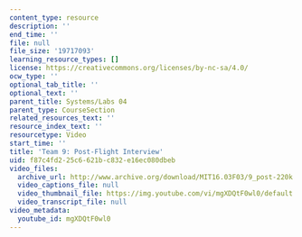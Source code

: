 ```yaml
---
content_type: resource
description: ''
end_time: ''
file: null
file_size: '19717093'
learning_resource_types: []
license: https://creativecommons.org/licenses/by-nc-sa/4.0/
ocw_type: ''
optional_tab_title: ''
optional_text: ''
parent_title: Systems/Labs 04
parent_type: CourseSection
related_resources_text: ''
resource_index_text: ''
resourcetype: Video
start_time: ''
title: 'Team 9: Post-Flight Interview'
uid: f87c4fd2-25c6-621b-c832-e16ec080dbeb
video_files:
  archive_url: http://www.archive.org/download/MIT16.03F03/9_post-220k.mp4
  video_captions_file: null
  video_thumbnail_file: https://img.youtube.com/vi/mgXDQtF0wl0/default.jpg
  video_transcript_file: null
video_metadata:
  youtube_id: mgXDQtF0wl0
---
```


